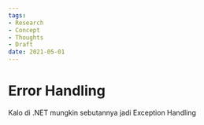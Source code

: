 ```yaml
---
tags:
- Research
- Concept
- Thoughts
- Draft
date: 2021-05-01
---
```


# Error Handling

Kalo di .NET mungkin sebutannya jadi Exception Handling


